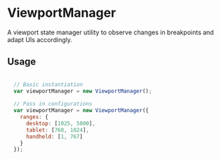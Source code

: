 ViewportManager
===============

A viewport state manager utility to observe changes in breakpoints and adapt UIs accordingly.

## Usage

``` js
  
  // Basic instantiation
  var viewportManager = new ViewportManager();
  
  // Pass in configurations
  var viewportManager = new ViewportManager({
    ranges: {
      desktop: [1025, 5000],
      tablet: [768, 1024],
      handheld: [1, 767]
    }
  });
```
